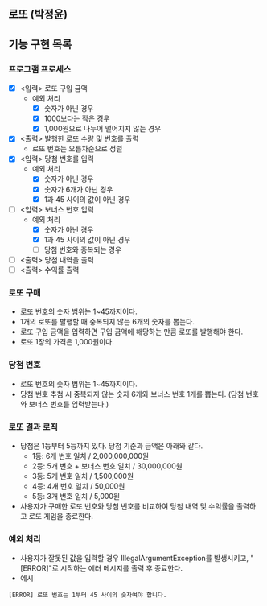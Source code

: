 ## 로또 (박정윤)

## 기능 구현 목록

### 프로그램 프로세스

- [x] <입력> 로또 구입 금액
  - 예외 처리
    - [x] 숫자가 아닌 경우 
    - [x] 1000보다는 작은 경우
    - [x] 1,000원으로 나누어 떨어지지 않는 경우
- [x] <출력> 발행한 로또 수량 및 번호를 출력
  - 로또 번호는 오름차순으로 정렬
- [x] <입력> 당첨 번호를 입력
  - 예외 처리
    - [x] 숫자가 아닌 경우
    - [x] 숫자가 6개가 아닌 경우
    - [x] 1과 45 사이의 값이 아닌 경우
- [ ] <입력> 보너스 번호 입력 
  - 예외 처리
    - [x] 숫자가 아닌 경우
    - [x] 1과 45 사이의 값이 아닌 경우
    - [ ] 당첨 번호와 중복되는 경우
- [ ] <출력> 당첨 내역을 출력
- [ ] <출력> 수익률 출력

### 로또 구매

- 로또 번호의 숫자 범위는 1~45까지이다.
- 1개의 로또를 발행할 때 중복되지 않는 6개의 숫자를 뽑는다.
- 로또 구입 금액을 입력하면 구입 금액에 해당하는 만큼 로또를 발행해야 한다.
- 로또 1장의 가격은 1,000원이다.

### 당첨 번호

- 로또 번호의 숫자 범위는 1~45까지이다.
- 당첨 번호 추첨 시 중복되지 않는 숫자 6개와 보너스 번호 1개를 뽑는다. (당첨 번호와 보너스 번호를 입력받는다.)

### 로또 결과 로직

- 당첨은 1등부터 5등까지 있다. 당첨 기준과 금액은 아래와 같다.
    - 1등: 6개 번호 일치 / 2,000,000,000원
    - 2등: 5개 번호 + 보너스 번호 일치 / 30,000,000원
    - 3등: 5개 번호 일치 / 1,500,000원
    - 4등: 4개 번호 일치 / 50,000원
    - 5등: 3개 번호 일치 / 5,000원
- 사용자가 구매한 로또 번호와 당첨 번호를 비교하여 당첨 내역 및 수익률을 출력하고 로또 게임을 종료한다.

### 예외 처리

- 사용자가 잘못된 값을 입력할 경우 IllegalArgumentException를 발생시키고, "[ERROR]"로 시작하는 에러 메시지를 출력 후 종료한다.
- 예시
```
[ERROR] 로또 번호는 1부터 45 사이의 숫자여야 합니다.
```
